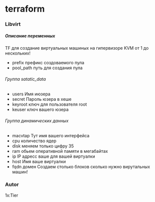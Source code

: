 # terraform

### Libvirt
##### Описание переменных
TF для создание виртуальных машиных на гипервизоре KVM от 1 до нескольких!
- prefix  префикс создоваемого пула
- pool_path путь для создания пула
###### Группа satatic_data
- users Имя июзера
- secret Пароль юзера в хеше
- keyroot ключ для пользователя root
- keuser ключ вашего юзера
###### Группа динамических данных
- macvtap Тут имя вашего интерфейса
- cpu количество ядер
- disk меняем только цифру 35
- ram обьем оперативной памяти в мегабайтах
- ip IP адресс ваше для вашей виртуалки
- host Имя ваше виртуалки
- fqdn домен
Создаем столько блоков сколько нужно вирутальных машин!





### Autor
1x:Tier
